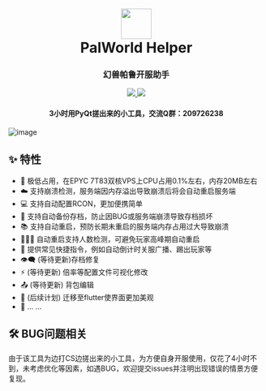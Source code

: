 <h1 align="center">
  <a href="https://github.com/hualuoo/palworld_helper" alt="logo" ><img src="https://raw.githubusercontent.com/hualuoo/palworld_helper/main/resource/favicon.ico" width="60"/></a>
  <br>
  PalWorld Helper
  <br>
</h1>
<h3 align="center">幻兽帕鲁开服助手</h3>
<p align="center">
  <a href="https://github.com/hualuoo/palworld-helper/releases">
    <img src="https://img.shields.io/badge/Language-Python-blue?style=flat-square"/>
  </a>
  <a href="https://github.com/hualuoo/palworld-helper/releases">
    <img src="https://img.shields.io/badge/Release-V1.0.6-blue?style=flat-square"/>
  </a>
</p>
<h4 align="center">3小时用PyQt搓出来的小工具，交流Q群：209726238</h4>

![image](https://raw.githubusercontent.com/hualuoo/palworld_helper/main/images/img1.png)

## :sparkles: 特性
* :rocket: 极低占用，在EPYC 7T83双核VPS上CPU占用0.1%左右，内存20MB左右
* :cloud: 支持崩溃检测，服务端因内存溢出导致崩溃后将会自动重启服务端
* 💻 支持自动配置RCON，更加便携简单
* 💾 支持自动备份存档，防止因BUG或服务端崩溃导致存档损坏
* 📚 支持自动重启，预防长期未重启的服务端内存占用过大导致崩溃
* :family_woman_girl_boy: 自动重启支持人数检测，可避免玩家高峰期自动重启
* :link: 提供常见快捷指令，例如自动倒计时关服广播、踢出玩家等
* :eye_speech_bubble: (等待更新)存档修复
* :zap: (等待更新) 倍率等配置文件可视化修改
* :outbox_tray: (等待更新) 背包编辑
* :art: (后续计划) 迁移至flutter使界面更加美观
* 🌈 ... ...

## :hammer_and_wrench: BUG问题相关
由于该工具为边打CS边搓出来的小工具，为方便自身开服使用，仅花了4小时不到，未考虑优化等因素，如遇BUG，欢迎提交issues并注明出现错误的情景方便复现。
